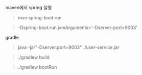 maven에서 spring 실행

> mvn spring-boot:run

> -Dspring-boot.run.jvmArguments='-Dserver-port=9003'

gradle

> java -jar"-Dserver.port=9003" ./user-service.jar

> ./gradlew build

> ./gradlew bootRun

